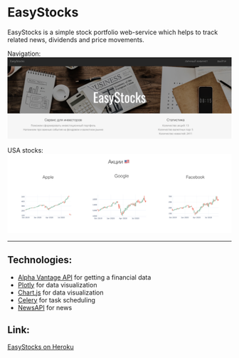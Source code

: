 # EasyStocks
EasyStocks is a simple stock portfolio web-service which helps to track related news, dividends and price movements.

Navigation:
![](/static/img/about/main.png)

USA stocks:
![](/static/img/about/stocks_us.png)

---

## Technologies:
* [Alpha Vantage API](https://www.alphavantage.co/) for getting a financial data
* [Plotly](https://plot.ly/) for data visualization
* [Chart.js](https://www.chartjs.org/) for data visualization
* [Celery](http://docs.celeryproject.org/en/latest/#) for task scheduling
* [NewsAPI](https://newsapi.org/) for news

## Link:
[EasyStocks on Heroku](https://easystocks.herokuapp.com/)
